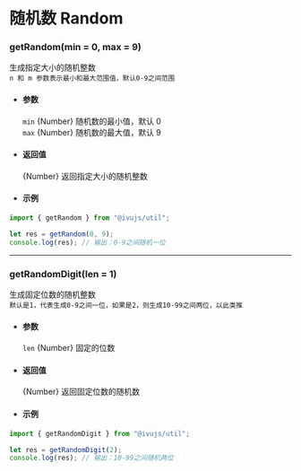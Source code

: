 # 随机数 Random

### getRandom(min = 0, max = 9)

生成指定大小的随机整数  
`n 和 m 参数表示最小和最大范围值，默认0-9之间范围`

- #### 参数

  `min` {Number} 随机数的最小值，默认 0  
  `max` {Number} 随机数的最大值，默认 9

- #### 返回值

  {Number} 返回指定大小的随机整数

- #### 示例

```javascript
import { getRandom } from "@ivujs/util";

let res = getRandom(0, 9);
console.log(res); // 输出：0-9之间随机一位
```

---

### getRandomDigit(len = 1)

生成固定位数的随机整数  
`默认是1，代表生成0-9之间一位，如果是2，则生成10-99之间两位，以此类推`

- #### 参数

  `len` {Number} 固定的位数

- #### 返回值

  {Number} 返回固定位数的随机数

- #### 示例

```javascript
import { getRandomDigit } from "@ivujs/util";

let res = getRandomDigit(2);
console.log(res); // 输出：10-99之间随机两位
```

